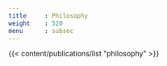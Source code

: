 ```yaml
---
title     : Philosophy
weight    : 520
menu      : subsec
---
```

{{< content/publications/list "philosophy" >}}

